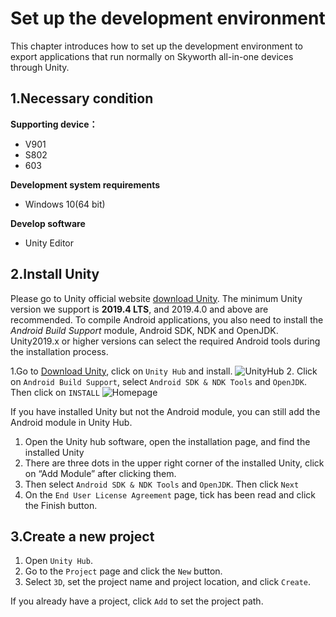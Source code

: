 <!--
 * @Author: xieminghui
 * @Date: 2021-11-10 15:01:50
 * @Description: Description
 * @LastEditors: xieminghui
 * @LastEditTime: 2021-12-24 09:50:21
 * @Copyright: Copyright 2020 Skyworth VR. All rights reserved.
-->
Set up the development environment
===============
This chapter introduces how to set up the development environment to export applications that run normally on Skyworth all-in-one devices through Unity.
## 1.Necessary condition
**Supporting device：**
- V901
- S802
- 603

**Development system requirements**
- Windows 10(64 bit)

**Develop software**
- Unity Editor

## 2.Install Unity
Please go to Unity official website [download Unity](https://unity3d.com/get-unity/download/archive). The minimum Unity version we support is **2019.4 LTS**, and 2019.4.0 and above are recommended.
To compile Android applications, you also need to install the *Android Build Support* module, Android SDK, NDK and OpenJDK. Unity2019.x or higher versions can select the required Android tools during the installation process.

1.Go to [Download Unity](https://unity3d.com/get-unity/download/archive), click on `Unity Hub` and install.
![UnityHub](images/unityhub.png)
2. Click on `Android Build Support`, select `Android SDK & NDK Tools` and `OpenJDK`. Then click on `INSTALL`
![Homepage](images/installunity.png)

If you have installed Unity but not the Android module, you can still add the Android module in Unity Hub.

1. Open the Unity hub software, open the installation page, and find the installed Unity
2. There are three dots in the upper right corner of the installed Unity, click on “Add Module” after clicking them.
3. Then select `Android SDK & NDK Tools` and `OpenJDK`. Then click `Next`
4. On the `End User License Agreement` page, tick has been read and click the Finish button.

## 3.Create a new project
1. Open `Unity Hub`.
2. Go to the `Project` page and click the `New` button.
3. Select `3D`, set the project name and project location, and click `Create`.

If you already have a project, click `Add` to set the project path.
